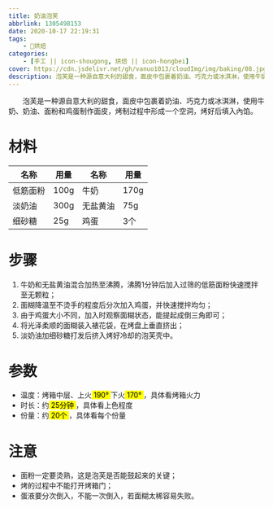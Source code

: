 ```yaml
---
title: 奶油泡芙
abbrlink: 1305498153
date: 2020-10-17 22:19:31
tags:
    - 🍰烘焙
categories:
    - [手工 || icon-shougong, 烘焙 || icon-hongbei]
cover: https://cdn.jsdelivr.net/gh/vanuo1013/cloudImg/img/baking/08.jpg
description: 泡芙是一种源自意大利的甜食，面皮中包裹着奶油、巧克力或冰淇淋，使用牛奶、奶油、面粉和鸡蛋制作面皮，烤制过程中形成一个空洞，烤好后填入內馅。
---
```


　　泡芙是一种源自意大利的甜食，面皮中包裹着奶油、巧克力或冰淇淋，使用牛奶、奶油、面粉和鸡蛋制作面皮，烤制过程中形成一个空洞，烤好后填入內馅。



# 材料

| 名称     | 用量 | 名称     | 用量 |
| -------- | ---- | -------- | ---- |
| 低筋面粉 | 100g | 牛奶     | 170g |
| 淡奶油   | 300g | 无盐黄油 | 75g  |
| 细砂糖   | 25g  | 鸡蛋     | 3个  |



# 步骤

1. 牛奶和无盐黄油混合加热至沸腾，沸腾1分钟后加入过筛的低筋面粉快速搅拌至无颗粒；
2. 面糊降温至不烫手的程度后分次加入鸡蛋，并快速搅拌均匀；
3. 由于鸡蛋大小不同，加入时观察面糊状态，能提起成倒三角即可；
4. 将光泽柔顺的面糊装入裱花袋，在烤盘上垂直挤出；
5. 淡奶油加细砂糖打发后挤入烤好冷却的泡芙壳中。



# 参数

+ 温度：烤箱中层、上火<mark> 190° </mark>下火<mark> 170° </mark>，具体看烤箱火力
+ 时长：约<mark> 25分钟 </mark>，具体看上色程度
+ 份量：约<mark> 20个 </mark>，具体看每个份量



# 注意

- 面粉一定要烫熟，这是泡芙是否能鼓起来的关键；
- 烤的过程中不能打开烤箱门；
- 蛋液要分次倒入，不能一次倒入，若面糊太稀容易失败。